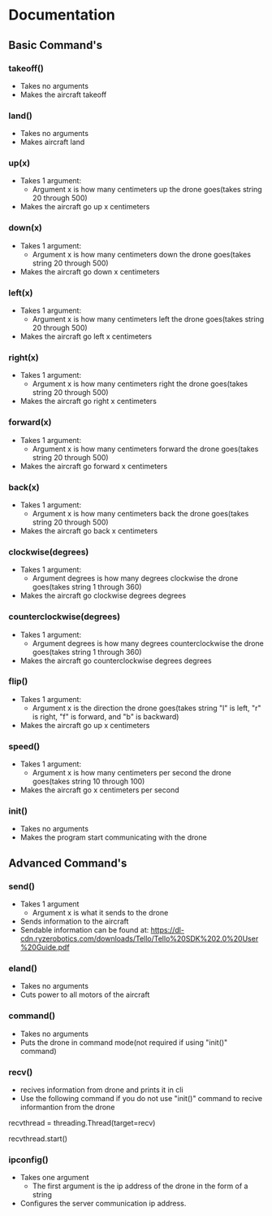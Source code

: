 # Documentation
## Basic Command's
### takeoff()
- Takes no arguments
- Makes the aircraft takeoff
### land()
- Takes no arguments
- Makes aircraft land
### up(x)
- Takes 1 argument:
  - Argument x is how many centimeters up the drone goes(takes string 20 through 500)
- Makes the aircraft go up x centimeters
### down(x)
- Takes 1 argument:
  - Argument x is how many centimeters down the drone goes(takes string 20 through 500)
- Makes the aircraft go down x centimeters
### left(x)
- Takes 1 argument:
  - Argument x is how many centimeters left the drone goes(takes string 20 through 500)
- Makes the aircraft go left x centimeters
### right(x)
- Takes 1 argument:
  - Argument x is how many centimeters right the drone goes(takes string 20 through 500)
- Makes the aircraft go right x centimeters
### forward(x)
- Takes 1 argument:
  - Argument x is how many centimeters forward the drone goes(takes string 20 through 500)
- Makes the aircraft go forward x centimeters
### back(x)
- Takes 1 argument:
  - Argument x is how many centimeters back the drone goes(takes string 20 through 500)
- Makes the aircraft go back x centimeters
### clockwise(degrees)
- Takes 1 argument:
  - Argument degrees is how many degrees clockwise the drone goes(takes string 1 through 360)
- Makes the aircraft go clockwise degrees degrees
### counterclockwise(degrees)
- Takes 1 argument:
  - Argument degrees is how many degrees counterclockwise the drone goes(takes string 1 through 360)
- Makes the aircraft go counterclockwise degrees degrees
### flip()
- Takes 1 argument:
  - Argument x is the direction the drone goes(takes string "l" is left, "r" is right, "f" is forward, and "b" is backward)
- Makes the aircraft go up x centimeters
### speed()
- Takes 1 argument:
  - Argument x is how many centimeters per second the drone goes(takes string 10 through 100)
- Makes the aircraft go x centimeters per second
### init()
- Takes no arguments
- Makes the program start communicating with the drone
## Advanced Command's
### send()
- Takes 1 argument
  - Argument x is what it sends to the drone 
- Sends information to the aircraft
- Sendable information can be found at: https://dl-cdn.ryzerobotics.com/downloads/Tello/Tello%20SDK%202.0%20User%20Guide.pdf
### eland()
- Takes no arguments
- Cuts power to all motors of the aircraft
### command()
- Takes no arguments
- Puts the drone in command mode(not required if using "init()" command)
### recv()
- recives information from drone and prints it in cli
- Use the following command if you do not use "init()" command to recive informantion from the drone

recvthread = threading.Thread(target=recv)

recvthread.start()
### ipconfig()
- Takes one argument
  - The first argument is the ip address of the drone in the form of a string
- Configures the server communication ip address.
